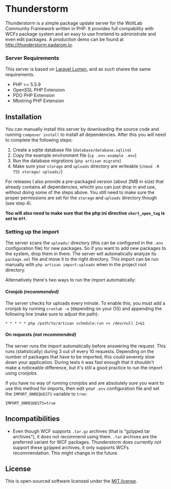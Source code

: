 # Thunderstorm
Thunderstorm is a simple package update server for the WoltLab Community Framework written in PHP. It provides full compability with WCFs package system and an easy to use frontend to administrate and even edit packages. A production demo can be found at http://thunderstorm.padarom.io.

### Server Requirements
This server is based on [Laravel Lumen](https://lumen.laravel.com/), and as such shares the same requirements.
- PHP >= 5.5.9
- OpenSSL PHP Extension
- PDO PHP Extension
- Mbstring PHP Extension

## Installation
You can manually install this server by downloading the source code and running `composer install` to install all dependencies. After this you will need to complete the following steps:

1. Create a sqlite database file (`database/database.sqlite`)
2. Copy the example environment file (`cp .env.example .env`)
3. Run the database migrations (`php artisan migrate`)
4. Make sure your `storage` and `uploads` directory are writeable (`chmod -R 755 storage/ uploads/`)

For releases I also provide a pre-packaged version (about 2MB in size) that already contains all dependencies, whicht you can just drop in and use, without doing some of the steps above. You still need to make sure the proper permissions are set for the `storage` and `uploads` directory though (see step 4).

__You will also need to make sure that the php ini directive `short_open_tag` is set to `Off`.__
### Setting up the import
The server scans the `uploads/` directory (this can be configured in the `.env` configuration file) for new packages. So if you want to add new packages to the system, drop them in there. The server will automatically analyze its `package.xml` file and move it to the right directory. This import can be run manually with `php artisan import:uploads` when in the project root directory.

Alternatively there's two ways to run the import automatically:
#### Cronjob _(recommended)_
The server checks for uploads every minute. To enable this, you must add a cronjob by running `crontab -e` (depending on your OS) and appending the following line (make sure to adjust the path):
```
* * * * * php /path/to/artisan schedule:run >> /dev/null 2>&1
```

#### On requests _(not recommended)_
The server runs the import automatically before answering the request. This runs (statistically) during 3 out of every 10 requests. Depending on the number of packages that have to be imported, this could severely slow down your application. During tests it was fast enough that it shouldn't make a noticeable difference, but it's still a good practice to run the import using cronjobs.

If you have no way of running cronjobs and are absolutely sure you want to use this method for imports, then edit your `.env` configuration file and set the `IMPORT_ONREQUESTS` variable to `true`:
```
IMPORT_ONREQUESTS=true
```

## Incompatibilities
- Even though WCF supports `.tar.gz` archives (that is "gzipped tar archives"), it does not recommend using them. `.tar` archives are the preferred variant for WCF packages. Thunderstorm does currently _not_ support these gzipped archives, it only supports WCFs recommendation. This might change in the future.

## License
This is open-sourced software licensed under the [MIT license](http://opensource.org/licenses/MIT).
